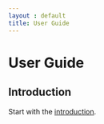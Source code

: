 ```yaml
---
layout : default
title: User Guide
---
```


# User Guide

## Introduction
Start with the <a href="intro.html">introduction</a>.